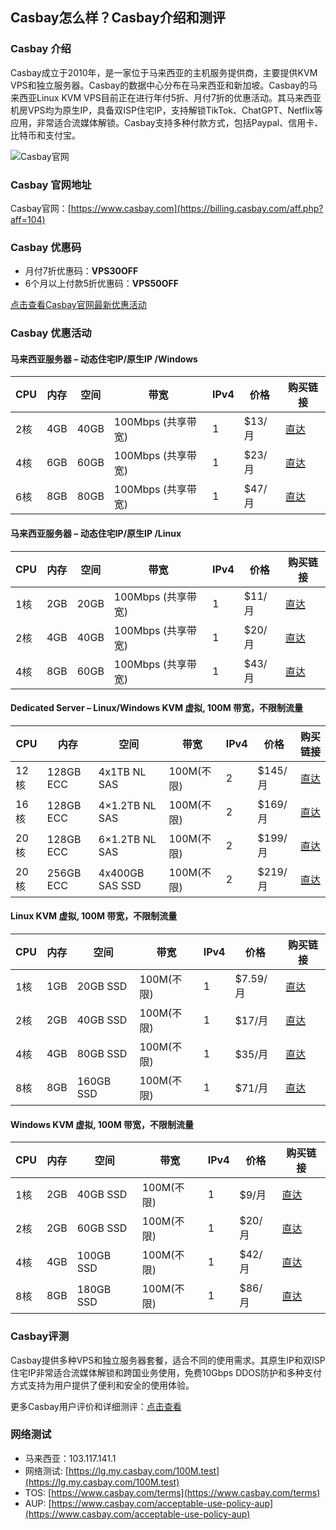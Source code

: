 ## Casbay怎么样？Casbay介绍和测评

### Casbay 介绍

Casbay成立于2010年，是一家位于马来西亚的主机服务提供商，主要提供KVM VPS和独立服务器。Casbay的数据中心分布在马来西亚和新加坡。Casbay的马来西亚Linux KVM VPS目前正在进行年付5折、月付7折的优惠活动。其马来西亚机房VPS均为原生IP，具备双ISP住宅IP，支持解锁TikTok、ChatGPT、Netflix等应用，非常适合流媒体解锁。Casbay支持多种付款方式，包括Paypal、信用卡、比特币和支付宝。

![Casbay官网](https://github.com/user-attachments/assets/182f44bf-5348-4d4c-ab7b-69aba2f1971a)

### Casbay 官网地址

Casbay官网：[https://www.casbay.com](https://billing.casbay.com/aff.php?aff=104)

### Casbay 优惠码

- 月付7折优惠码：**VPS30OFF**
- 6个月以上付款5折优惠码：**VPS50OFF**

[点击查看Casbay官网最新优惠活动](https://billing.casbay.com/aff.php?aff=104)

### Casbay 优惠活动

#### 马来西亚服务器 – 动态住宅IP/原生IP /Windows

| CPU  | 内存 | 空间  | 带宽                    | IPv4 | 价格    | 购买链接                                             |
|------|------|-------|-------------------------|------|---------|------------------------------------------------------|
| 2核  | 4GB  | 40GB  | 100Mbps (共享带宽)      | 1    | $13/月  | [直达](https://billing.casbay.com/aff.php?aff=104&pid=156) |
| 4核  | 6GB  | 60GB  | 100Mbps (共享带宽)      | 1    | $23/月  | [直达](https://billing.casbay.com/aff.php?aff=104&pid=157) |
| 6核  | 8GB  | 80GB  | 100Mbps (共享带宽)      | 1    | $47/月  | [直达](https://billing.casbay.com/aff.php?aff=104&pid=158) |

#### 马来西亚服务器 – 动态住宅IP/原生IP /Linux

| CPU  | 内存 | 空间  | 带宽                    | IPv4 | 价格    | 购买链接                                             |
|------|------|-------|-------------------------|------|---------|------------------------------------------------------|
| 1核  | 2GB  | 20GB  | 100Mbps (共享带宽)      | 1    | $11/月  | [直达](https://billing.casbay.com/aff.php?aff=104&pid=162) |
| 2核  | 4GB  | 40GB  | 100Mbps (共享带宽)      | 1    | $20/月  | [直达](https://billing.casbay.com/aff.php?aff=104&pid=163) |
| 4核  | 8GB  | 60GB  | 100Mbps (共享带宽)      | 1    | $43/月  | [直达](https://billing.casbay.com/aff.php?aff=104&pid=164) |

#### Dedicated Server – Linux/Windows KVM 虚拟, 100M 带宽，不限制流量

| CPU   | 内存       | 空间                | 带宽          | IPv4 | 价格     | 购买链接                                             |
|-------|------------|---------------------|---------------|------|----------|------------------------------------------------------|
| 12核  | 128GB ECC  | 4x1TB NL SAS        | 100M(不限)    | 2    | $145/月  | [直达](https://billing.casbay.com/aff.php?aff=104&pid=16) |
| 16核  | 128GB ECC  | 4×1.2TB NL SAS      | 100M(不限)    | 2    | $169/月  | [直达](https://billing.casbay.com/aff.php?aff=104&pid=15) |
| 20核  | 128GB ECC  | 6×1.2TB NL SAS      | 100M(不限)    | 2    | $199/月  | [直达](https://billing.casbay.com/aff.php?aff=104&pid=17) |
| 20核  | 256GB ECC  | 4x400GB SAS SSD     | 100M(不限)    | 2    | $219/月  | [直达](https://billing.casbay.com/aff.php?aff=104&pid=18) |

#### Linux KVM 虚拟, 100M 带宽，不限制流量

| CPU  | 内存 | 空间        | 带宽          | IPv4 | 价格       | 购买链接                                             |
|------|------|-------------|---------------|------|------------|------------------------------------------------------|
| 1核  | 1GB  | 20GB SSD    | 100M(不限)    | 1    | $7.59/月   | [直达](https://billing.casbay.com/aff.php?aff=104&pid=102) |
| 2核  | 2GB  | 40GB SSD    | 100M(不限)    | 1    | $17/月     | [直达](https://billing.casbay.com/aff.php?aff=104&pid=103) |
| 4核  | 4GB  | 80GB SSD    | 100M(不限)    | 1    | $35/月     | [直达](https://billing.casbay.com/aff.php?aff=104&pid=105) |
| 8核  | 8GB  | 160GB SSD   | 100M(不限)    | 1    | $71/月     | [直达](https://billing.casbay.com/aff.php?aff=104&pid=109) |

#### Windows KVM 虚拟, 100M 带宽，不限制流量

| CPU  | 内存 | 空间        | 带宽          | IPv4 | 价格       | 购买链接                                             |
|------|------|-------------|---------------|------|------------|------------------------------------------------------|
| 1核  | 2GB  | 40GB SSD    | 100M(不限)    | 1    | $9/月      | [直达](https://billing.casbay.com/aff.php?aff=104&pid=126) |
| 2核  | 2GB  | 60GB SSD    | 100M(不限)    | 1    | $20/月     | [直达](https://billing.casbay.com/aff.php?aff=104&pid=127) |
| 4核  | 4GB  | 100GB SSD   | 100M(不限)    | 1    | $42/月     | [直达](https://billing.casbay.com/aff.php?aff=104&pid=129) |
| 8核  | 8GB  | 180GB SSD   | 100M(不限)    | 1    | $86/月     | [直达](https://billing.casbay.com/aff.php?aff=104&pid=133) |

### Casbay评测

Casbay提供多种VPS和独立服务器套餐，适合不同的使用需求。其原生IP和双ISP住宅IP非常适合流媒体解锁和跨国业务使用，免费10Gbps DDOS防护和多种支付方式支持为用户提供了便利和安全的使用体验。

更多Casbay用户评价和详细测评：[点击查看](https://billing.casbay.com/aff.php?aff=104)

### 网络测试

- 马来西亚：103.117.141.1  
- 网络测试: [https://lg.my.casbay.com/100M.test](https://lg.my.casbay.com/100M.test)  
- TOS: [https://www.casbay.com/terms](https://www.casbay.com/terms)  
- AUP: [https://www.casbay.com/acceptable-use-policy-aup](https://www.casbay.com/acceptable-use-policy-aup)

